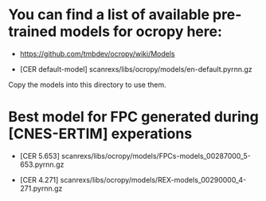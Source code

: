 # You can find a list of available pre-trained models for ocropy here:

- https://github.com/tmbdev/ocropy/wiki/Models

- [CER default-model] scanrexs/libs/ocropy/models/en-default.pyrnn.gz


Copy the models into this directory to use them.


# Best model for FPC generated during [CNES-ERTIM] experations

- [CER 5.653] scanrexs/libs/ocropy/models/FPCs-models_00287000_5-653.pyrnn.gz

- [CER 4.271] scanrexs/libs/ocropy/models/REX-models_00290000_4-271.pyrnn.gz